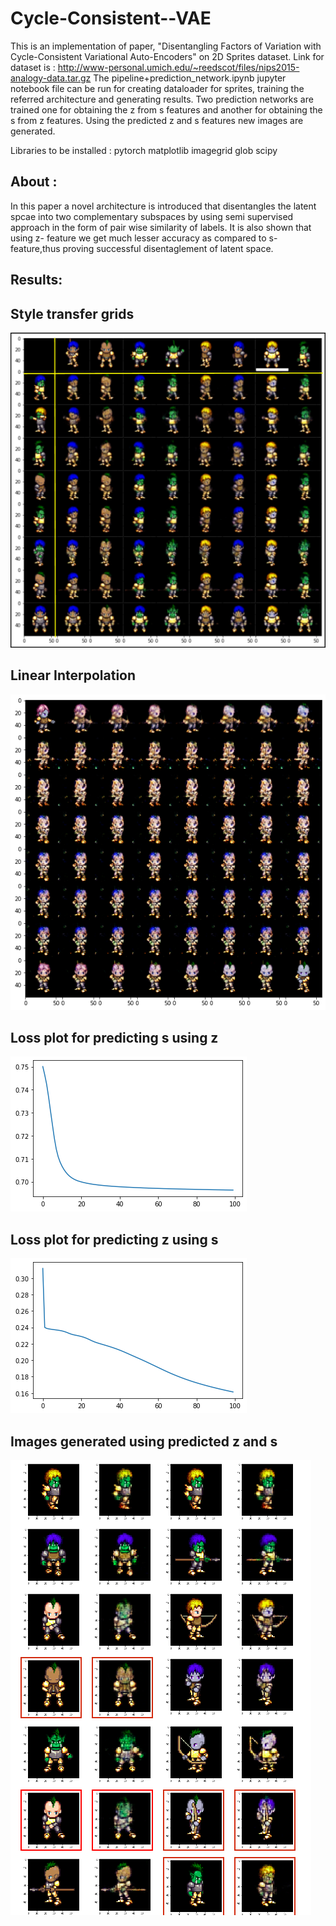 # Cycle-Consistent--VAE

This is an implementation of paper, "Disentangling Factors of Variation with Cycle-Consistent Variational Auto-Encoders" on 2D Sprites dataset.
Link for dataset is : http://www-personal.umich.edu/~reedscot/files/nips2015-analogy-data.tar.gz
The pipeline+prediction_network.ipynb jupyter notebook file can be run for creating dataloader for sprites, training the referred architecture and generating results.
Two prediction networks are trained one for obtaining the z from s features and another for obtaining the s from z features.
Using the predicted z and s features new images are generated.

Libraries to be installed :
pytorch
matplotlib
imagegrid
glob 
scipy

## About :
In this paper a novel architecture is introduced that disentangles the latent spcae into two complementary subspaces by using semi supervised approach in the
form of pair wise similarity of labels. It is also shown that using z- feature we get much lesser accuracy as compared to s-feature,thus proving successful 
disentaglement of latent space.

## Results:
## Style transfer grids
![](images/style-grids.png)

## Linear Interpolation
![](images/linear_interpolation.png)
[](https://github.com/Saswati08/Cycle-Consistent--VAE/blob/master/images/linear_interpolation.png)

## Loss plot for predicting s using z
![](images/loss_specified_unspecified.png)

## Loss plot for predicting z using s
![](images/loss.png)

## Images generated using predicted z and s
![](images/prediction_network.png)



